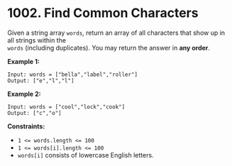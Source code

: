 # 1002. Find Common Characters

Given a string array `words`, return an array of all characters that show up in all strings within the  
`words` (including duplicates). You may return the answer in **any order**.

**Example 1:**

    Input: words = ["bella","label","roller"]
    Output: ["e","l","l"]

**Example 2:**

    Input: words = ["cool","lock","cook"]
    Output: ["c","o"]

**Constraints:**

- `1 <= words.length <= 100`
- `1 <= words[i].length <= 100`
- `words[i]` consists of lowercase English letters.
